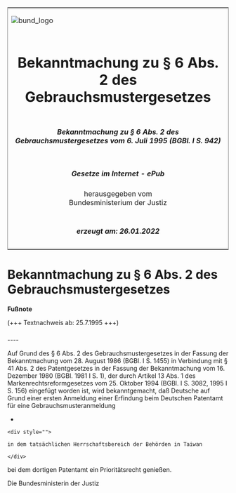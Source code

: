 <span id="DECKBLATT.html"></span>

<table border="0" frame="border" width="100%">

<tr valign="top">

<td align="left">

![bund\_logo](BfJ_2021_Web_de_de.gif)

</td>

<td align="right">

 

</td>

</tr>

<tr align="center" valign="middle">

<td colspan="2">

# Bekanntmachung zu § 6 Abs. 2 des Gebrauchsmustergesetzes

</td>

</tr>

<tr align="center" valign="middle">

<td colspan="2">

##### Bekanntmachung zu § 6 Abs. 2 des Gebrauchsmustergesetzes vom 6. Juli 1995 (BGBl. I S. 942)

</td>

</tr>

<tr align="center" valign="middle">

<td colspan="2">

  
  

##### Gesetze im Internet - ePub  
  
herausgegeben vom  
Bundesministerium der Justiz

</td>

</tr>

<tr align="center" valign="bottom">

<td colspan="2">

  
  

##### erzeugt am: 26.01.2022

</td>

</tr>

</table>

<span id="BJNR094200995.html"></span>

# Bekanntmachung zu § 6 Abs. 2 des Gebrauchsmustergesetzes

<div>

  
**Fußnote**

<div class="jnhtml">

<div>

<div class="jurAbsatz">

(+++ Textnachweis ab: 25.7.1995 +++)

</div>

</div>

</div>

</div>

<span id="BJNR094200995BJNE000100305.html"></span>

###   
\----

<div>

<div class="jnhtml">

<div>

<div class="jurAbsatz">

Auf Grund des § 6 Abs. 2 des Gebrauchsmustergesetzes in der Fassung der
Bekanntmachung vom 28. August 1986 (BGBl. I S. 1455) in Verbindung mit §
41 Abs. 2 des Patentgesetzes in der Fassung der Bekanntmachung vom 16.
Dezember 1980 (BGBl. 1981 I S. 1), der durch Artikel 13 Abs. 1 des
Markenrechtsreformgesetzes vom 25. Oktober 1994 (BGBl. I S. 3082, 1995 I
S. 156) eingefügt worden ist, wird bekanntgemacht, daß Deutsche auf
Grund einer ersten Anmeldung einer Erfindung beim Deutschen Patentamt
für eine Gebrauchsmusteranmeldung

  - 
    
    <div style="">
    
    in dem tatsächlichen Herrschaftsbereich der Behörden in Taiwan
    
    </div>

bei dem dortigen Patentamt ein Prioritätsrecht genießen.

</div>

<div class="jurAbsatz">

Die Bundesministerin der Justiz

</div>

</div>

</div>

</div>
